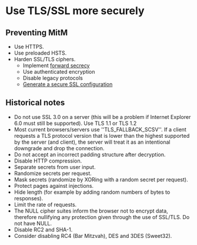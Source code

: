 # Use TLS/SSL more securely

## Preventing MitM

* Use HTTPS.
* Use preloaded HSTS.
* Harden SSL/TLS ciphers.
  * Implement [forward secrecy](https://webserver.tymyrddin.dev/docs/encryption/forward-secrecy)
  * Use authenticated encryption
  * Disable legacy protocols
  * [Generate a secure SSL configuration](https://ssl-config.mozilla.org/)

## Historical notes

  * Do not use SSL 3.0 on a server (this will be a problem if Internet Explorer 6.0 must still be supported). Use TLS 1.1 or TLS 1.2
  * Most current browsers/servers use ''TLS_FALLBACK_SCSV''. If a client requests a TLS protocol version that is lower than the highest supported by the server (and client), the server will treat it as an intentional downgrade and drop the connection.
  * Do not accept an incorrect padding structure after decryption.
  * Disable HTTP compression.
  * Separate secrets from user input.
  * Randomize secrets per request.
  * Mask secrets (randomize by XORing with a random secret per request).
  * Protect pages against injections.
  * Hide length (for example by adding random numbers of bytes to responses).
  * Limit the rate of requests.
  * The NULL cipher suites inform the browser not to encrypt data, therefore nullifying any protection given through the use of SSL/TLS. Do not have NULL.
  * Disable RC2 and SHA-1.
  * Consider disabling RC4 (Bar Mitzvah), DES and 3DES (Sweet32).
